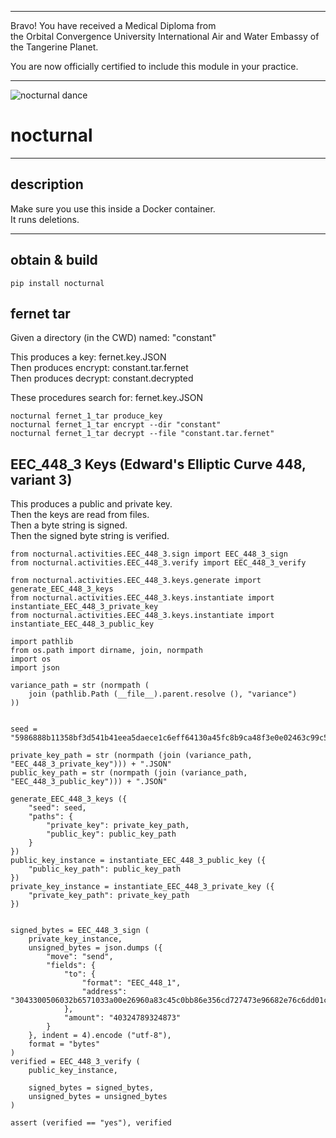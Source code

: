 




******

Bravo!  You have received a Medical Diploma from   
the Orbital Convergence University International Air and Water Embassy of the Tangerine Planet.  

You are now officially certified to include this module in your practice.

******

![nocturnal dance](https://gitlab.com/status600/treasures/nocturnal.1/-/raw/business/geralt--to-dance-7190609_1280.jpg)

# nocturnal

---

## description   
Make sure you use this inside a Docker container.    
It runs deletions.

---		
		
## obtain & build
```
pip install nocturnal
```


## fernet tar
Given a directory (in the CWD) named: "constant"   

This produces a key: fernet.key.JSON   
Then produces encrypt: constant.tar.fernet   
Then produces decrypt: constant.decrypted   

These procedures search for: fernet.key.JSON
```
nocturnal fernet_1_tar produce_key
nocturnal fernet_1_tar encrypt --dir "constant"
nocturnal fernet_1_tar decrypt --file "constant.tar.fernet"
```


## EEC_448_3 Keys (Edward's Elliptic Curve 448, variant 3)    
This produces a public and private key.   
Then the keys are read from files.   
Then a byte string is signed.   
Then the signed byte string is verified.  

```
from nocturnal.activities.EEC_448_3.sign import EEC_448_3_sign
from nocturnal.activities.EEC_448_3.verify import EEC_448_3_verify

from nocturnal.activities.EEC_448_3.keys.generate import generate_EEC_448_3_keys
from nocturnal.activities.EEC_448_3.keys.instantiate import instantiate_EEC_448_3_private_key
from nocturnal.activities.EEC_448_3.keys.instantiate import instantiate_EEC_448_3_public_key
	
import pathlib
from os.path import dirname, join, normpath
import os
import json

variance_path = str (normpath (
	join (pathlib.Path (__file__).parent.resolve (), "variance")
))


seed = "5986888b11358bf3d541b41eea5daece1c6eff64130a45fc8b9ca48f3e0e02463c99c5aedc8a847686d669b7d547c18fe448fc5111ca88f4e8"

private_key_path = str (normpath (join (variance_path, "EEC_448_3_private_key"))) + ".JSON"
public_key_path = str (normpath (join (variance_path, "EEC_448_3_public_key"))) + ".JSON"

generate_EEC_448_3_keys ({
	"seed": seed,
	"paths": {
		"private_key": private_key_path,
		"public_key": public_key_path
	}
})
public_key_instance = instantiate_EEC_448_3_public_key ({
	"public_key_path": public_key_path
})
private_key_instance = instantiate_EEC_448_3_private_key ({
	"private_key_path": private_key_path
})
	

signed_bytes = EEC_448_3_sign (
	private_key_instance,
	unsigned_bytes = json.dumps ({
		"move": "send",
		"fields": {
			"to": {
				"format": "EEC_448_1",
				"address": "3043300506032b6571033a00e26960a83c45c0bb86e356cd727473e96682e76c6dd01c991a6ea0a394ecca27b467554d73e2a22b05425c1926a7a92befda5c1937d6876f00"
			},
			"amount": "40324789324873"
		}
	}, indent = 4).encode ("utf-8"),
	format = "bytes"
)
verified = EEC_448_3_verify (
	public_key_instance,
	
	signed_bytes = signed_bytes,
	unsigned_bytes = unsigned_bytes
)

assert (verified == "yes"), verified

			
```

   